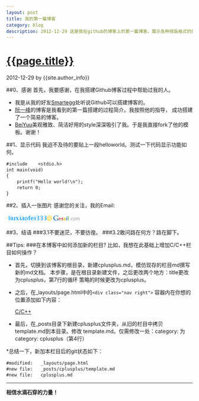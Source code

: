 ```yaml
---
layout: post
title: 我的第一篇博客
category: blog
description: 2012-12-29 这是我在github的博客上的第一篇博客。展示各种排版格式的使用方法
---
```


# [{{page.title}}][self]
2012-12-29 by {{site.author_info}}

[self]: {{page.url}} ({{page.title}})

##0、感谢
首先，我要感谢，在我搭建Github博客过程中帮助过我的人。

* 我是从我的好友[Smartegg][]处听说Github可以搭建博客的。
* [阮一峰][ruanyifeng]的博客是我看到的第一篇搭建的过程简介。我按照他的指导，
成功搭建了一个简易的博客。
* [BeiYuu][]美观雅致、简洁好用的style深深吸引了我。于是我直接fork了他的模板。谢谢！

##1、显示代码
我迫不及待的要贴上一段helloworld。测试一下代码显示功能如何。

    #include    <stdio.h>
    int main(void)
    {
        printf("Hello world!\n");
        return 0;
    }

##2、插入一张图片
感谢您的关注，我的Email:

![Higher email](/images/myemail.gif)

##3、结语
###3.1不要迷茫，不要彷徨。
###3.2敢问路在何方？路在脚下。


##Tips:
###在本博客中如何添加新的栏目?
比如，我想在此基础上增加C/C++栏目如何操作？

* 首先，切换到该博客的根目录，新建cplusplus.md，模仿现存的栏目md撰写新的md文档。
本步骤，是在根目录新建文件，之后更改两个地方：title更改为cplusplus，第7行的循环
策略的时候更改为cplusplus。

* 之后，在_layouts/page.html中的`<div class="nav right">`
容器内在你想的位置添加如下内容：

    <a href="/cplusplus" title="C/C++">C/C++</a>

* 最后，在_posts目录下新建cplusplus文件夹，从旧的栏目中拷贝template.md到本目录。修改
template.md。仅需修改一处：category: 为category: cplusplus（第4行）

*总结一下，新加本栏目后的git状态如下：

    #modified:   _layouts/page.html
    #new file:   _posts/cplusplus/template.md
    #new file:   cplusplus.md

***
**相信水滴石穿的力量！**

[smartegg]: http://smartegg.github.com/ "My friend, Smartegg"
[ruanyifeng]: http://www.ruanyifeng.com/blog/2012/08/blogging_with_jekyll.html "搭建Github博客"
[beiyuu]: http://beiyuu.com/ "BeiYuu"
